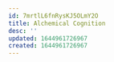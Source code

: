 ```yaml
---
id: 7mrtlL6fnRysKJ5OLmY2O
title: Alchemical Cognition
desc: ''
updated: 1644961726967
created: 1644961726967
---
```


